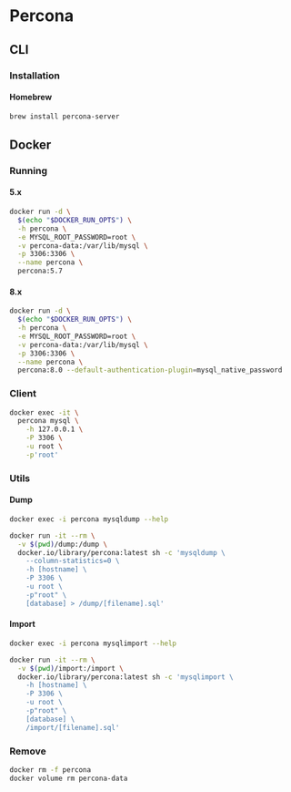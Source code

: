# Percona

## CLI

### Installation

#### Homebrew

```sh
brew install percona-server
```

## Docker

### Running

#### 5.x

```sh
docker run -d \
  $(echo "$DOCKER_RUN_OPTS") \
  -h percona \
  -e MYSQL_ROOT_PASSWORD=root \
  -v percona-data:/var/lib/mysql \
  -p 3306:3306 \
  --name percona \
  percona:5.7
```

#### 8.x

```sh
docker run -d \
  $(echo "$DOCKER_RUN_OPTS") \
  -h percona \
  -e MYSQL_ROOT_PASSWORD=root \
  -v percona-data:/var/lib/mysql \
  -p 3306:3306 \
  --name percona \
  percona:8.0 --default-authentication-plugin=mysql_native_password
```

### Client

```sh
docker exec -it \
  percona mysql \
    -h 127.0.0.1 \
    -P 3306 \
    -u root \
    -p'root'
```

### Utils

#### Dump

```sh
docker exec -i percona mysqldump --help
```

```sh
docker run -it --rm \
  -v $(pwd)/dump:/dump \
  docker.io/library/percona:latest sh -c 'mysqldump \
    --column-statistics=0 \
    -h [hostname] \
    -P 3306 \
    -u root \
    -p"root" \
    [database] > /dump/[filename].sql'
```

#### Import

```sh
docker exec -i percona mysqlimport --help
```

```sh
docker run -it --rm \
  -v $(pwd)/import:/import \
  docker.io/library/percona:latest sh -c 'mysqlimport \
    -h [hostname] \
    -P 3306 \
    -u root \
    -p"root" \
    [database] \
    /import/[filename].sql'
```

### Remove

```sh
docker rm -f percona
docker volume rm percona-data
```
